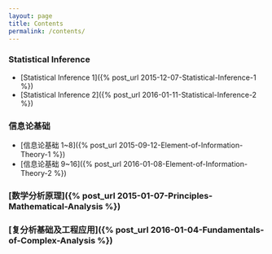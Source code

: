 ```yaml
---
layout: page
title: Contents
permalink: /contents/
---
```


### Statistical Inference
  * [Statistical Inference 1]({% post_url 2015-12-07-Statistical-Inference-1 %})
  * [Statistical Inference 2]({% post_url 2016-01-11-Statistical-Inference-2 %})

### 信息论基础
  * [信息论基础 1~8]({% post_url 2015-09-12-Element-of-Information-Theory-1 %})
  * [信息论基础 9~16]({% post_url 2016-01-08-Element-of-Information-Theory-2 %})

### [数学分析原理]({% post_url 2015-01-07-Principles-Mathematical-Analysis %})

### [复分析基础及工程应用]({% post_url 2016-01-04-Fundamentals-of-Complex-Analysis %})

